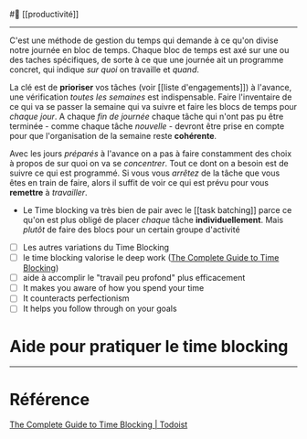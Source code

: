 #📝 [[productivité]]

---
C'est une méthode de gestion du temps qui demande à ce qu'on divise notre journée en bloc de temps. Chaque bloc de temps est axé sur une ou des taches spécifiques, de sorte à ce que une journée ait un programme concret, qui indique *sur quoi* on travaille et *quand*.

La clé est de **prioriser** vos tâches (voir [[liste d'engagements]]) à l'avance, une vérification *toutes les semaines* est indispensable. Faire l'inventaire de ce qui va se passer la semaine qui va suivre et faire les blocs de temps pour *chaque jour*.
A chaque *fin de journée* chaque tâche qui n'ont pas pu être terminée - comme chaque tâche *nouvelle* - devront être prise en compte pour que l'organisation de la semaine reste **cohérente**.

Avec les jours *préparés* à l'avance on a pas à faire constamment des choix à propos de sur quoi on va se *concentrer*. Tout ce dont on a besoin est de suivre ce qui est programmé. Si vous vous *arrêtez* de la tâche que vous êtes en train de faire, alors il suffit de voir ce qui est prévu pour vous **remettre** à *travailler*.

- Le Time blocking va très bien de pair avec le [[task batching]] parce ce qu'on est plus obligé de placer *chaque* tâche **individuellement**. Mais *plutôt* de faire des blocs pour un certain groupe d'activité
 
- [ ] Les autres variations du Time Blocking
- [ ] le time blocking valorise le deep work ([The Complete Guide to Time Blocking](https://todoist.com/productivity-methods/time-blocking#what-is-time-blocking))
- [ ] aide à accomplir le "travail peu profond" plus efficacement
- [ ] It makes you aware of how you spend your time
- [ ] It counteracts perfectionism
- [ ] It helps you follow through on your goals

# Aide pour pratiquer le time blocking


---
# Référence
[The Complete Guide to Time Blocking | Todoist](https://todoist.com/productivity-methods/time-blocking#what-is-time-blocking)